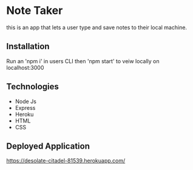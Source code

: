 # Note Taker
this is an app that lets a user type and save notes to their local machine.

## Installation
Run an 'npm i' in users CLI then 'npm start' to veiw locally on localhost:3000

## Technologies
- Node Js
- Express
- Heroku
- HTML
- CSS

## Deployed Application
https://desolate-citadel-81539.herokuapp.com/
